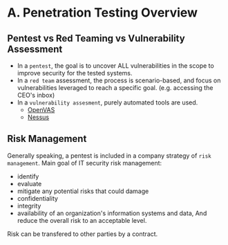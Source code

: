 # A. Penetration Testing Overview
## Pentest vs Red Teaming vs Vulnerability Assessment
* In a `pentest`, the goal is to uncover ALL vulnerabilities in the scope to improve security for the tested systems.
* In a `red team` assessment, the process is scenario-based, and focus on vulnerabilities leveraged to reach a specific goal. (e.g. accessing the CEO's inbox)
* In a `vulnerability assesment`,  purely automated tools are used.
	* [OpenVAS](https://greenbone.github.io/docs/latest/background.html#architecture)
	* [Nessus](https://www.tenable.com/products/nessus)
## Risk Management
Generally speaking, a pentest is included in a company strategy of `risk management`.
Main goal of IT security risk management:
* identify
* evaluate
* mitigate
any potential risks that could damage
* confidentiality
* integrity
* availability
of an organization's information systems and data,
And reduce the overall risk to an acceptable level.

Risk can be transfered to other parties by a contract.

